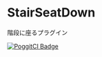 # StairSeatDown
階段に座るプラグイン

[![PoggitCI Badge](https://poggit.pmmp.io/ci.badge/gamesukimanIRS/StairSeatDown/StairSeatDown/)](https://poggit.pmmp.io/ci/gamesukimanIRS/StairSeatDown/StairSeatDown)
